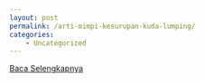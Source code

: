 ```yaml
---
layout: post
permalink: /arti-mimpi-kesurupan-kuda-lumping/
categories:
    - Uncategorized
---
```


[Baca Selengkapnya](/08)